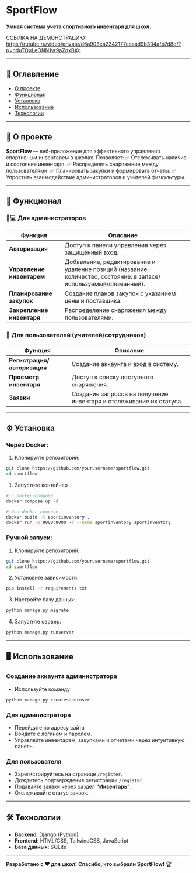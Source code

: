 
# SportFlow
**Умная система учета спортивного инвентаря для школ.**

ССЫЛКА НА ДЕМОНСТРАЦИЮ:
https://rutube.ru/video/private/d6a903ea2342177ecaad9b304afb7d8d/?p=nduTOuLeONN1vr9aZqxBXg

---

## 📖 Оглавление
- [О проекте](##-о-проекте)
- [Функционал](##-функционал)
- [Установка](##-установка)
- [Использование](##-использование)
- [Технологии](##-технологии)

---

## 🚀 О проекте  
**SportFlow** — веб-приложение для эффективного управления спортивным инвентарем в школах.
Позволяет:
✅ Отслеживать наличие и состояние инвентаря.
✅ Распределять снаряжение между пользователями.
✅ Планировать закупки и формировать отчеты.
✅ Упростить взаимодействие администраторов и учителей физкультуры.

---

## 🔧 Функционал

### 👨💻 Для администраторов
| Функция                   | Описание                                                                                                          |     |
| ------------------------- | ----------------------------------------------------------------------------------------------------------------- | --- |
| **Авторизация**           | Доступ к панели управления через защищенный вход.                                                                 |     |
| **Управление инвентарем** | Добавление, редактирование и удаление позиций (название, количество, состояние: в запасе/используемый/сломанный). |     |
| **Планирование закупок**  | Создание планов закупок с указанием цены и поставщика.                                                            |     |
| **Закрепление инвентаря** | Распределение снаряжения между пользователями.                                                                    |     |

### 👤 Для пользователей (учителей/сотрудников)
| Функция | Описание |
|---------|----------|
| **Регистрация/авторизация** | Создание аккаунта и вход в систему. |
| **Просмотр инвентаря** | Доступ к списку доступного снаряжения. |
| **Заявки** | Создание запросов на получение инвентаря и отслеживание их статуса. |

---

## ⚙️ Установка
### Через Docker:
1. Клонируйте репозиторий:
```bash
git clone https://github.com/yourusername/sportflow.git
cd sportflow
```

1. Запустите контейнер
```bash
# с docker-compose
docker compose up -d

# без docker-compose
docker build -t sportinventory .
docker run -p 8000:8000 -d --name sportinventory sportinventory
```

### Ручной запуск:
1. Клонируйте репозиторий:
```bash
git clone https://github.com/yourusername/sportflow.git
cd sportflow
```

2. Установите зависимости:
```bash
pip install -r requirements.txt
```

3. Настройте базу данных:
```bash
python manage.py migrate
```

4. Запустите сервер:
```bash
python manage.py runserver
```

---

## 🖥️ Использование

### Создание аккаунта администратора
- Используйте команду

```bash
python manage.py createsuperuser
```

### Для администратора
- Перейдите по адресу сайта
- Войдите с логином и паролем.
- Управляйте инвентарем, закупками и отчетами через интуитивную панель.

### Для пользователя
- Зарегистрируйтесь на странице `/register`.
- Дождитесь подтверждения регистрации `/register`.
- Подавайте заявки через раздел **"Инвентарь"**.
- Отслеживайте статус заявок.

---

## 🛠️ Технологии
- **Backend**: Django (Python)
- **Frontend**: HTML/CSS, TailwindCSS, JavaScript
- **База данных**: SQLite

---

**Разработано с ❤️ для школ!**
**Спасибо, что выбрали SportFlow!** 🏆
